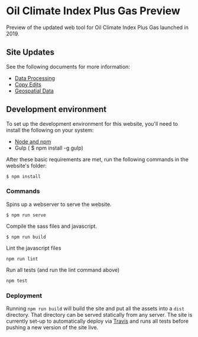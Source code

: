 # Oil Climate Index Plus Gas Preview

Preview of the updated web tool for Oil Climate Index Plus Gas launched in 2019.

## Site Updates

See the following documents for more information:
- [Data Processing](https://github.com/carnegieendowment/oil-climate-index-2/blob/master/PROCESSING.md)
- [Copy Edits](https://github.com/carnegieendowment/oil-climate-index-2/blob/master/COPY.md)
- [Geospatial Data](https://github.com/carnegieendowment/oil-climate-index-2/blob/master/GEO.md)

## Development environment
To set up the development environment for this website, you'll need to install the following on your system:

- [Node and npm](http://nodejs.org/)
- Gulp ( $ npm install -g gulp)

After these basic requirements are met, run the following commands in the website's folder:
```
$ npm install

```

### Commands

Spins up a webserver to serve the website.
```
$ npm run serve
```

Compile the sass files and javascript.
```
$ npm run build
```

Lint the javascript files
```
npm run lint
```

Run all tests (and run the lint command above)
```
npm test
```

### Deployment
Running `npm run build` will build the site and put all the assets into a `dist` directory. That directory can be served statically from any server. The site is currently set-up to automatically deploy via [Travis](https://travis-ci.org/) and runs all tests before pushing a new version of the site live.
